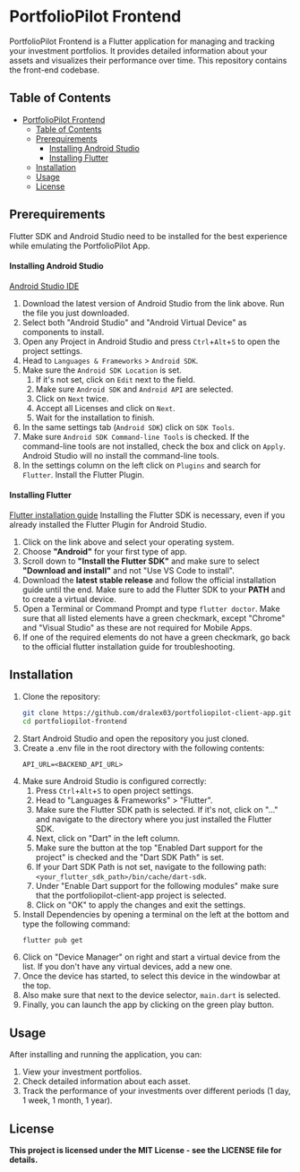 # PortfolioPilot Frontend

PortfolioPilot Frontend is a Flutter application for managing and tracking your investment portfolios. It provides detailed information about your assets and visualizes their performance over time. This repository contains the front-end codebase.

## Table of Contents

- [PortfolioPilot Frontend](#portfoliopilot-frontend)
  - [Table of Contents](#table-of-contents)
  - [Prerequirements](#prerequirements)
      - [Installing Android Studio](#installing-android-studio)
      - [Installing Flutter](#installing-flutter)
  - [Installation](#installation)
  - [Usage](#usage)
  - [License](#license)

## Prerequirements

Flutter SDK and Android Studio need to be installed for the best experience while emulating the PortfolioPilot App.

#### Installing Android Studio
[Android Studio IDE](https://developer.android.com/studio?hl=de)

1. Download the latest version of Android Studio from the link above. Run the file you just downloaded.
2. Select both "Android Studio" and "Android Virtual Device" as components to install.
3. Open any Project in Android Studio and press `Ctrl`+`Alt`+`S` to open the project settings.
4. Head to `Languages & Frameworks` > `Android SDK`.
5. Make sure the `Android SDK Location` is set.
   1. If it's not set, click on `Edit` next to the field.
   2. Make sure `Android SDK` and `Android API` are selected.
   3. Click on `Next` twice.
   4. Accept all Licenses and click on `Next`.
   5. Wait for the installation to finish.
6. In the same settings tab (`Android SDK`) click on `SDK Tools`.
7. Make sure `Android SDK Command-line Tools` is checked. If the command-line tools are not installed, check the box and click on `Apply`. Android Studio will no install the command-line tools.
8. In the settings column on the left click on `Plugins` and search for `Flutter`. Install the Flutter Plugin.

#### Installing Flutter
[Flutter installation guide](https://flutter.dev/docs/get-started/install)
Installing the Flutter SDK is necessary, even if you already installed the Flutter Plugin for Android Studio.

1. Click on the link above and select your operating system.
2. Choose **"Android"** for your first type of app.
3. Scroll down to **"Install the Flutter SDK"** and make sure to select **"Download and install"** and not "Use VS Code to install".
4. Download the **latest stable release** and follow the official installation guide until the end. Make sure to add the Flutter SDK to your **PATH** and to create a virtual device.
5. Open a Terminal or Command Prompt and type `flutter doctor`.
Make sure that all listed elements have a green checkmark, except "Chrome" and "Visual Studio" as these are not required for Mobile Apps.
6. If one of the required elements do not have a green checkmark, go back to the official flutter installation guide for troubleshooting.



## Installation

1. Clone the repository:
   ```sh
   git clone https://github.com/dralex03/portfoliopilot-client-app.git
   cd portfoliopilot-frontend
2. Start Android Studio and open the repository you just cloned.
3. Create a .env file in the root directory with the following contents:
   ```
   API_URL=<BACKEND_API_URL>
4. Make sure Android Studio is configured correctly:
   1. Press `Ctrl`+`Alt`+`S` to open project settings.
   2. Head to "Languages & Frameworks" > "Flutter".
   3. Make sure the Flutter SDK path is selected. If it's not, click on "..." and navigate to the directory where you just installed the Flutter SDK.
   4. Next, click on "Dart" in the left column.
   5. Make sure the button at the top "Enabled Dart support for the project" is checked and the "Dart SDK Path" is set.
   6. If your Dart SDK Path is not set, navigate to the following path: `<your_flutter_sdk_path>/bin/cache/dart-sdk`.
   7. Under "Enable Dart support for the following modules" make sure that the portfoliopilot-client-app project is selected.
   8. Click on "OK" to apply the changes and exit the settings.
5. Install Dependencies by opening a terminal on the left at the bottom and type the following command: 
   ```sh
   flutter pub get
6. Click on "Device Manager" on right and start a virtual device from the list. If you don't have any virtual devices, add a new one.
7. Once the device has started, to select this device in the windowbar at the top.
8. Also make sure that next to the device selector, `main.dart` is selected.
9.  Finally, you can launch the app by clicking on the green play button.
   
   
## Usage
After installing and running the application, you can:
1. View your investment portfolios.
2. Check detailed information about each asset.
3. Track the performance of your investments over different periods (1 day, 1 week, 1 month, 1 year).

      
## License
**This project is licensed under the MIT License - see the LICENSE file for details.**
